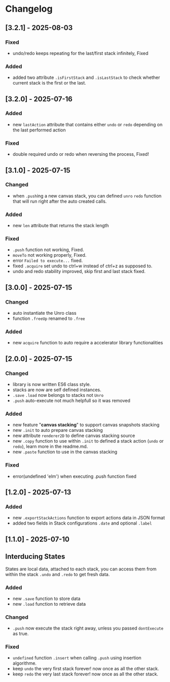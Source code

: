 # Changelog

## [3.2.1] - 2025-08-03

### Fixed

 - undo/redo keeps repeating for the last/first stack infinitely, Fixed

### Added

 - added two attribute `.isFirstStack` and `.isLastStack` to check whether current stack is the first or the last. 

## [3.2.0] - 2025-07-16

### Added

- new `lastAction` attribute that contains either `undo` or `redo` depending on the last performed action

### Fixed

- double required undo or redo when reversing the process, Fixed!

## [3.1.0] - 2025-07-15

### Changed

- when `.push`ing a new canvas stack, you can defined `unro` `redo` function that will run right after the auto created calls.

### Added

- new `len` attribute that returns the stack length

### Fixed

- `.push` function not working, Fixed.
- `moveTo` not working properly, Fixed.
- error `Failed to execute...` fixed.
- fixed `.acquire` set undo to ctrl+w instead of ctrl+z as supposed to.
- undo and redo stability improved, skip first and last stack fixed.

## [3.0.0] - 2025-07-15

### Changed

- auto instantiate the Unro class
- function `.freeUp` renamed to `.free`

### Added

- new `acquire` function to auto require a accelerator library functionalities

## [2.0.0] - 2025-07-15

### Changed

- library is now written ES6 class style.
- stacks are now are self defined instances.
- `.save` `.load` now belongs to stacks not `Unro`
- `.push` auto-execute not much helpfull so it was removed

### Added

- new feature "**canvas stacking**" to support canvas snapshots stacking
- new `.init` to auto prepare canvas stacking
- new attribute `renderer2D` to define canvas stacking source
- new `.copy` function to use within `.init` to defined a stack action (`undo` or `redo`), learn more in the readme.md.
- new `.paste` function to use in the canvas stacking

### Fixed

- error(undefined 'elm') when executing .push function fixed

## [1.2.0] - 2025-07-13

### Added

- new `.exportStackActions` function to export actions data in JSON format
- added two fields in Stack configurations `.date` and optional `.label`

## [1.1.0] - 2025-07-10

## Interducing States

States are local data, attached to each stack, you can access them from within the stack `.undo` and `.redo` to get fresh data.

### Added

- new `.save` function to store data
- new `.load` function to retrieve data

### Changed

- `.push` now execute the stack right away, unless you passed `dontExecute` as true.

### Fixed

- `undefined` function `.insert` when calling `.push` using insertion algorithme.
- keep `undo` the very first stack forever! now once as all the other stack.
- keep `redo` the very last stack forever! now once as all the other stack.
